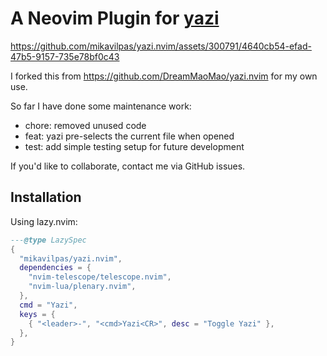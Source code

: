 # A Neovim Plugin for [yazi](https://github.com/sxyazi/yazi.git)

<https://github.com/mikavilpas/yazi.nvim/assets/300791/4640cb54-efad-47b5-9157-735e78bf0c43>

I forked this from <https://github.com/DreamMaoMao/yazi.nvim> for my own use.

So far I have done some maintenance work:

- chore: removed unused code
- feat: yazi pre-selects the current file when opened
- test: add simple testing setup for future development

If you'd like to collaborate, contact me via GitHub issues.

## Installation

Using lazy.nvim:

```lua
---@type LazySpec
{
  "mikavilpas/yazi.nvim",
  dependencies = {
    "nvim-telescope/telescope.nvim",
    "nvim-lua/plenary.nvim",
  },
  cmd = "Yazi",
  keys = {
    { "<leader>-", "<cmd>Yazi<CR>", desc = "Toggle Yazi" },
  },
}
```
